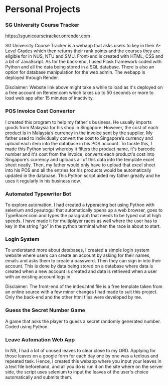 # Personal Projects

### SG University Course Tracker
https://sgunicoursetracker.onrender.com

SG University Course Tracker is a webapp that asks users to key in their A-Level Grades which then returns their rank points and the courses they are eligible for in NUS, NTU and SMU. Front-end is created with HTML, CSS and a bit of JavaScript. As for the back-end, I used Flask framework coded with Python and all the data being stored in a SQL database. There is also an option for database manipulation for the web admin. The webapp is deployed through Render.

Disclaimer: Website link above might take a while to load as it's deployed on a free account on Render.com which takes up to 50 seconds or more to load web app after 15 minutes of inactivity.

### POS Invoice Cost Convertor
I created this program to help my father's business. He usually imports goods from Malaysia for his shop in Singapore. However, the cost of each product is in Malaysia’s currency in the invoice sent by the supplier. My father used to individually convert the cost to Singapore’s currency and upload each item into the database in his POS account. To tackle this, I made this Python script whereby it filters the product name, it's barcode number and it's cost from the invoice, converts each product's cost into Singapore’s currency and uploads all of this data into the template excel sheet neatly. Then, my father would only have to upload that excel sheet into his POS and all the entries for his products would be automatically updated in the database. This Python script aided my father greatly and he uses it regularly in his business now.

### Automated Typewriter Bot
To explore automation, I had created a typeracing bot using Python with selenium and pyautogui that automatically opens up a web browser, goes to TypeRacer.com and types the paragraph that needs to be typed out at high speeds. I have made it for multiplayer races as well where the user has to key in the string "go" in the python terminal when the race is about to start.

### Login System
To understand more about databases, I created a simple login system website where users can create an account by asking for their names, emails and asks them to create a password. Then they can sign in into their account. This is done by data being stored on a database where data is created when a new account is created and data is retrieved when a user with an existing account logs in.

Disclaimer: The front-end of the index.html file is a free template taken from an online source with a few minor changes I had made to suit this project. Only the back-end and the other html files were developed by me.

### Guess the Secret Number Game
A game that asks the player to guess a secret randomly generated number. Coded using Python.

### Leave Automation Web App
In NS, I had a lot of unused leaves to clear close to my ORD. Applying for those leaves on a google form for each day one by one was a tedious and repeated task. Hence, I created this webapp where you input your leaves in a text file beforehand, and all you do is run it on the site where on the server side, the script uses selenium to input the leaves of the user's choice automatically and submits them.
